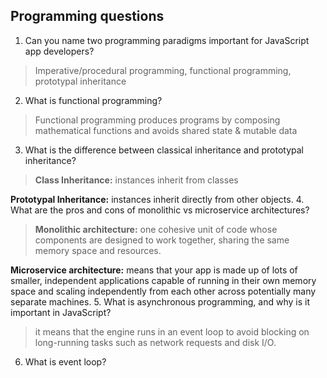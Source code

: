 ## Programming questions

1. Can you name two programming paradigms important for JavaScript app developers?
  > Imperative/procedural programming, functional programming, prototypal inheritance
2. What is functional programming?
  > Functional programming produces programs by composing mathematical functions and avoids shared state & mutable data
3. What is the difference between classical inheritance and prototypal inheritance?
  > **Class Inheritance:** instances inherit from classes

  **Prototypal Inheritance:** instances inherit directly from other objects.
4. What are the pros and cons of monolithic vs microservice architectures?
  > **Monolithic architecture:** one cohesive unit of code whose components are designed to work together, sharing the same memory space and resources.

  **Microservice architecture:** means that your app is made up of lots of smaller, independent applications capable of running in their own memory space and scaling independently from each other across potentially many separate machines.
5. What is asynchronous programming, and why is it important in JavaScript?
  > it means that the engine runs in an event loop to avoid blocking on long-running tasks such as network requests and disk I/O.
6. What is event loop?